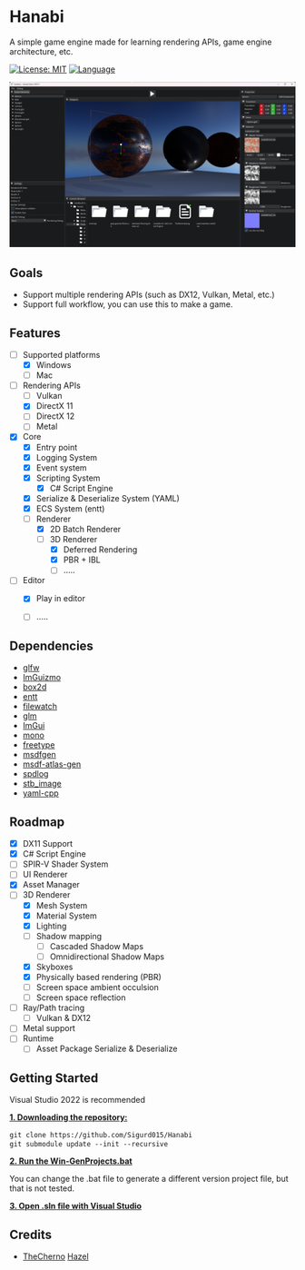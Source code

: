 # Hanabi

A simple game engine made for learning rendering APIs, game engine architecture, etc.

[![License: MIT](https://img.shields.io/badge/License-MIT-blue.svg)](https://opensource.org/licenses/MIT)
[![Language](https://img.shields.io/badge/language-C++-blue.svg)](https://isocpp.org/)

![](https://github.com/Sigurd015/Hanabi/blob/main/images/preview.png)

## Goals
- Support multiple rendering APIs (such as DX12, Vulkan, Metal, etc.)
- Support full workflow, you can use this to make a game.

## Features
- [ ] Supported platforms
  - [x] Windows
  - [ ] Mac

- [ ] Rendering APIs
  - [ ] Vulkan
  - [x] DirectX 11
  - [ ] DirectX 12
  - [ ] Metal

- [x] Core
  - [x] Entry point
  - [x] Logging System
  - [x] Event system
  - [x] Scripting System
    - [x] C# Script Engine
  - [x] Serialize & Deserialize System (YAML)
  - [x] ECS System (entt)
  - [ ] Renderer 
    - [x] 2D Batch Renderer
    - [ ] 3D Renderer
      - [x] Deferred Rendering 
      - [x] PBR + IBL
      - [ ] .....

- [ ] Editor  
  - [x] Play in editor
  - [ ] .....


## Dependencies
- [glfw](https://github.com/glfw/glfw)
- [ImGuizmo](https://github.com/CedricGuillemet/ImGuizmo)
- [box2d](https://github.com/erincatto/box2d)
- [entt](https://github.com/skypjack/entt)
- [filewatch](https://github.com/ThomasMonkman/filewatch)
- [glm](https://github.com/g-truc/glm/tree/master)
- [ImGui](https://github.com/ocornut/imgui)
- [mono](https://github.com/mono/mono)
- [freetype](https://github.com/freetype/freetype)
- [msdfgen](https://github.com/Chlumsky/msdfgen)
- [msdf-atlas-gen](https://github.com/Chlumsky/msdf-atlas-gen)
- [spdlog](https://github.com/gabime/spdlog)
- [stb_image](https://github.com/nothings/stb/blob/master/stb_image.h)
- [yaml-cpp](https://github.com/jbeder/yaml-cpp)

## Roadmap
- [X] DX11 Support
- [X] C# Script Engine
- [ ] SPIR-V Shader System
- [ ] UI Renderer
- [X] Asset Manager
- [ ] 3D Renderer
  - [X] Mesh System
  - [X] Material System
  - [X] Lighting
  - [ ] Shadow mapping
    - [ ] Cascaded Shadow Maps
    - [ ] Omnidirectional Shadow Maps
  - [x] Skyboxes
  - [x] Physically based rendering (PBR)
  - [ ] Screen space ambient occulsion
  - [ ] Screen space reflection
- [ ] Ray/Path tracing
  - [ ] Vulkan & DX12
- [ ] Metal support
- [ ] Runtime
  - [ ] Asset Package Serialize & Deserialize

## Getting Started

Visual Studio 2022 is recommended

<ins>**1. Downloading the repository:**</ins>

```
git clone https://github.com/Sigurd015/Hanabi
git submodule update --init --recursive
```

<ins>**2. Run the [Win-GenProjects.bat](https://github.com/Sigurd015/Hanabi/blob/main/Win-GenProjects.bat)**</ins>

You can change the .bat file to generate a different version project file, but that is not tested.

<ins>**3. Open .sln file with Visual Studio**</ins>

## Credits

- [TheCherno](https://www.youtube.com/@TheCherno) [Hazel](https://github.com/TheCherno/Hazel)
